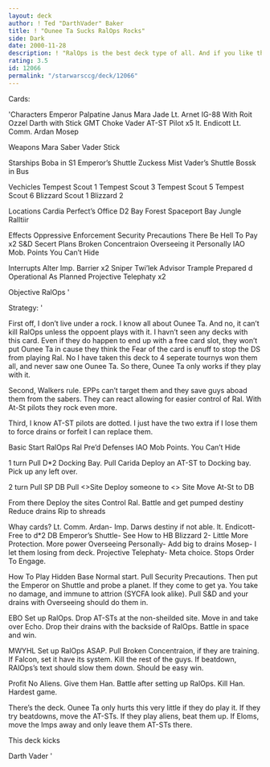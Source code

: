 ```yaml
---
layout: deck
author: ! Ted "DarthVader" Baker
title: ! "Ounee Ta Sucks RalOps Rocks"
side: Dark
date: 2000-11-28
description: ! "RalOps is the best deck type of all. And if you like the type at all you play it. No one uses Ounee Ta anyway."
rating: 3.5
id: 12066
permalink: "/starwarsccg/deck/12066"
---
```

Cards: 

'Characters
Emperor Palpatine
Janus
Mara Jade
Lt. Arnet
IG-88 With Roit
Ozzel
Darth with Stick
GMT
Choke Vader
AT-ST Pilot x5
lt. Endicott
Lt. Comm. Ardan
Mosep

Weapons
Mara Saber
Vader Stick

Starships
Boba in S1
Emperor’s Shuttle
Zuckess Mist
Vader’s Shuttle
Bossk in Bus

Vechicles
Tempest Scout 1
Tempest Scout 3
Tempest Scout 5
Tempest Scout 6
Blizzard Scout 1
Blizzard 2

Locations
Cardia
Perfect’s Office
D2 Bay
Forest
Spaceport Bay
Jungle
Ralltiir

Effects
Oppressive Enforcement
Security Precautions
There Be Hell To Pay x2
S&D
Secert Plans
Broken Concentraion
Overseeing it Personally
IAO
Mob. Points
You Can’t Hide

Interrupts
Alter
Imp. Barrier x2
Sniper
Twi’lek Advisor
Trample
Prepared d
Operational As Planned
Projective Telephaty x2

Objective
RalOps '

Strategy: '

First off, I don’t live under a rock. I know all about Ounee Ta. And no, it can’t kill RalOps unless the oppoent plays with it. I havn’t seen any decks with this card. Even if they do happen to end up with a free card slot, they won’t put Ounee Ta in cause they think the Fear of the card is enuff to stop the DS from playing Ral. No I have taken this deck to 4 seperate tournys won them all, and never saw one Ounee Ta. So there, Ounee Ta only works if they play with it.

Second, Walkers rule. EPPs can’t target them and they save guys aboad them from the sabers. They can react allowing for easier control of Ral. With At-St pilots they rock even more.

Third, I know AT-ST pilots are dotted. I just have the two extra if I lose them to force drains or forfeit I can replace them.

Basic Start
RalOps
Ral
Pre’d Defenses
IAO
Mob Points.
You Can’t Hide

1 turn
Pull D*2 Docking Bay.
Pull Carida
Deploy an AT-ST to Docking bay.
Pick up any left over.

2 turn
Pull SP DB
Pull <>Site
Deploy someone to <> Site
Move At-St to DB

From there
Deploy the sites
Control Ral.
Battle and get pumped destiny
Reduce drains
Rip to shreads

Whay cards?
Lt. Comm. Ardan- Imp. Darws destiny if not able.
lt. Endicott- Free to d*2 DB
Emperor’s Shuttle- See How to HB
Blizzard 2- Little More Protection. More power
Overseeing Personally- Add big to drains
Mosep- I let them losing from deck.
Projective Telephaty- Meta choice. Stops Order To Engage.

How To Play
Hidden Base
Normal start. Pull Security Precautions. Then put the Emperor on Shuttle and probe a planet. If they come to get ya. You take no damage, and immune to attrion (SYCFA look alike). Pull S&D and your drains with Overseeing should do them in.

EBO
Set up RalOps. Drop AT-STs at the non-sheilded site. Move in and take over Echo. Drop their drains with the backside of RalOps. Battle in space and win.

MWYHL
Set up RalOps ASAP. Pull Broken Concentraion, if they are training. If Falcon, set it have its system. Kill the rest of the guys. If beatdown, RAlOps’s text should slow them down. Should be easy win.

Profit
No Aliens. Give them Han. Battle after setting up RalOps. Kill Han. Hardest game.

There’s the deck. Ounee Ta only hurts this very little if they do play it. If they try beatdowns, move the AT-STs. If they play aliens, beat them up. If Eloms, move the Imps away and only leave them AT-STs there.

This deck kicks

Darth Vader  '
